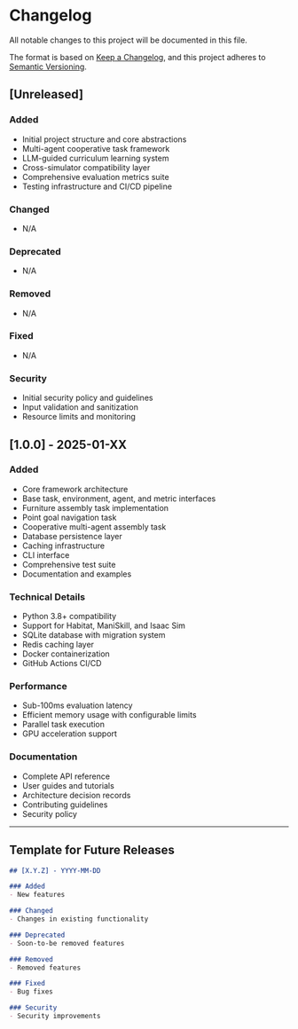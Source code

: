 # Changelog

All notable changes to this project will be documented in this file.

The format is based on [Keep a Changelog](https://keepachangelog.com/en/1.0.0/),
and this project adheres to [Semantic Versioning](https://semver.org/spec/v2.0.0.html).

## [Unreleased]

### Added
- Initial project structure and core abstractions
- Multi-agent cooperative task framework
- LLM-guided curriculum learning system
- Cross-simulator compatibility layer
- Comprehensive evaluation metrics suite
- Testing infrastructure and CI/CD pipeline

### Changed
- N/A

### Deprecated
- N/A

### Removed
- N/A

### Fixed
- N/A

### Security
- Initial security policy and guidelines
- Input validation and sanitization
- Resource limits and monitoring

## [1.0.0] - 2025-01-XX

### Added
- Core framework architecture
- Base task, environment, agent, and metric interfaces
- Furniture assembly task implementation
- Point goal navigation task
- Cooperative multi-agent assembly task
- Database persistence layer
- Caching infrastructure
- CLI interface
- Comprehensive test suite
- Documentation and examples

### Technical Details
- Python 3.8+ compatibility
- Support for Habitat, ManiSkill, and Isaac Sim
- SQLite database with migration system
- Redis caching layer
- Docker containerization
- GitHub Actions CI/CD

### Performance
- Sub-100ms evaluation latency
- Efficient memory usage with configurable limits
- Parallel task execution
- GPU acceleration support

### Documentation
- Complete API reference
- User guides and tutorials
- Architecture decision records
- Contributing guidelines
- Security policy

---

## Template for Future Releases

```markdown
## [X.Y.Z] - YYYY-MM-DD

### Added
- New features

### Changed
- Changes in existing functionality

### Deprecated
- Soon-to-be removed features

### Removed
- Removed features

### Fixed
- Bug fixes

### Security
- Security improvements
```
